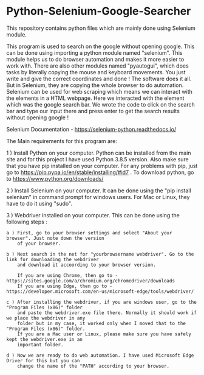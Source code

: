 # Python-Selenium-Google-Searcher
This repository contains python files which are mainly done using Selenium module.

This program is used to search on the google without opening google. This can be done using importing
a python module named "selenium". This module helps us to do browser automation and makes it more
easier to work with. There are also other modules named "pyautogui", which does tasks by literally
copying the mouse and keyboard movements. You just write and give the correct coordinates and done ! 
The software does it all. But in Selenium, they are copying the whole browser to do automation. 
Selenium can be used for web scraping which means we can interact with the elements in a HTML webpage.
Here we interacted with the element which was the google search bar. We wrote the code to click on the
search bar and type our input there and press enter to get the search results without opening google !



Selenium Documentation - https://selenium-python.readthedocs.io/

The Main requirements for this program are:

1 ) Install Python on your computer. Python can be installed from the main site and for this project
    I have used Python 3.8.5 version. Also make sure that you have pip installed on your computer.
    For any problems with pip, just go to https://pip.pypa.io/en/stable/installing/#id7 . To download
    python, go to https://www.python.org/downloads/ 

2 ) Install Selenium on your computer. It can be done using the "pip install selenium" in command prompt
    for windows users. For Mac or Linux, they have to do it using "sudo".

3 ) Webdriver installed on your computer. This can be done using the following steps :
    
    a ) First, go to your browser settings and select "About your browser". Just note down the version
        of your browser.

    b ) Next search in the net for "yourbrowsername webdriver". Go to the link for downloading the webdriver
        and download it accoording to your browser version. 

        If you are using Chrome, then go to - https://sites.google.com/a/chromium.org/chromedriver/downloads
        If you are using Edge, then go to - https://developer.microsoft.com/en-us/microsoft-edge/tools/webdriver/
    
    c ) After installing the webdriver, if you are windows user, go to the "Program Files (x86)" folder
        and paste the webdriver.exe file there. Normally it should work if we place the webdriver in any
        folder but in my case, it worked only when I moved that to the "Program Files (x86)" folder.
        If you are a Mac user or Linux, please make sure you have safely kept the webdriver.exe in an 
        important folder.
    
    d ) Now we are ready to do web automation. I have used Microsoft Edge Driver for this but you can 
        change the name of the "PATH" according to your browser.
